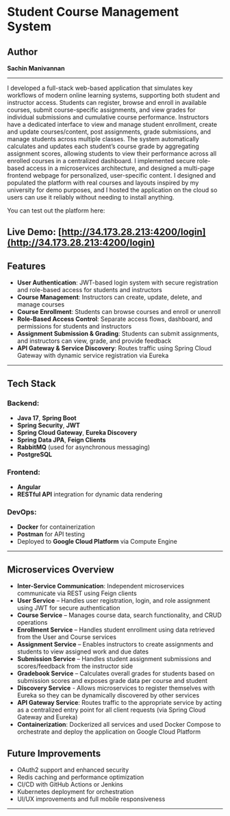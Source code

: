 # Student Course Management System

## Author

**Sachin Manivannan**  

---
I developed a full-stack web-based application that simulates key workflows of modern online learning systems, supporting both student and instructor access. Students can register, browse and enroll in available courses, submit course-specific assignments, and view grades for individual submissions and cumulative course performance. Instructors have a dedicated interface to view and manage student enrollment, create and update courses/content, post assignments, grade submissions, and manage students across multiple classes. The system automatically calculates and updates each student’s course grade by aggregating assignment scores, allowing students to view their performance across all enrolled courses in a centralized dashboard. I implemented secure role-based access in a microservices architecture, and designed a multi-page frontend webpage for personalized, user-specific content. I designed and populated the platform with real courses and layouts inspired by my university for demo purposes, and I hosted the application on the cloud so users can use it reliably without needing to install anything.

You can test out the platform here:

**Live Demo**: [http://34.173.28.213:4200/login](http://34.173.28.213:4200/login)
---
## Features

- **User Authentication**: JWT-based login system with secure registration and role-based access for students and instructors
- **Course Management**: Instructors can create, update, delete, and manage courses
- **Course Enrollment**: Students can browse courses and enroll or unenroll
- **Role-Based Access Control**: Separate access flows, dashboard, and permissions for students and instructors
- **Assignment Submission & Grading**: Students can submit assignments, and instructors can view, grade, and provide feedback
- **API Gateway & Service Discovery**: Routes traffic using Spring Cloud Gateway with dynamic service registration via Eureka

---

## Tech Stack

### Backend:
- **Java 17**, **Spring Boot**
- **Spring Security**, **JWT**
- **Spring Cloud Gateway**, **Eureka Discovery**
- **Spring Data JPA**, **Feign Clients**
- **RabbitMQ** (used for asynchronous messaging)
- **PostgreSQL**

### Frontend:
- **Angular**  
- **RESTful API** integration for dynamic data rendering

### DevOps:
- **Docker** for containerization  
- **Postman** for API testing  
- Deployed to **Google Cloud Platform** via Compute Engine

---

## Microservices Overview

- **Inter-Service Communication**: Independent microservices communicate via REST using Feign clients
- **User Service** – Handles user registration, login, and role assignment using JWT for secure authentication
- **Course Service** – Manages course data, search functionality, and CRUD operations  
- **Enrollment Service** – Handles student enrollment using data retrieved from the User and Course services
- **Assignment Service** – Enables instructors to create assignments and students to view assigned work and due dates
- **Submission Service** – Handles student assignment submissions and scores/feedback from the instructor side
- **Gradebook Service** – Calculates overall grades for students based on submission scores and exposes grade data per course and student
- **Discovery Service** - Allows microservices to register themselves with Eureka so they can be dynamically discovered by other services
- **API Gateway Service**: Routes traffic to the appropriate service by acting as a centralized entry point for all client requests (via Spring Cloud Gateway and Eureka)
- **Containerization**: Dockerized all services and used Docker Compose to orchestrate and deploy the application on Google Cloud Platform


## Future Improvements

- OAuth2 support and enhanced security
- Redis caching and performance optimization
- CI/CD with GitHub Actions or Jenkins
- Kubernetes deployment for orchestration
- UI/UX improvements and full mobile responsiveness

---


